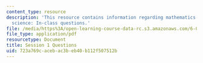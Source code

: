 ```yaml
---
content_type: resource
description: 'This resource contains information regarding mathematics for computer
  science: In-class questions.'
file: /media/https%3A/open-learning-course-data-rc.s3.amazonaws.com/6-042j-mathematics-for-computer-science-spring-2015/723a769cacebac3beb40b112f507512b_MIT6_042JS15_cp1.pdf
file_type: application/pdf
resourcetype: Document
title: Session 1 Questions
uid: 723a769c-aceb-ac3b-eb40-b112f507512b
---
```

